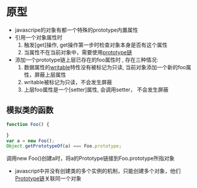 # 原型

- javascripe的对象有都一个特殊的prototype内置属性
- 引用一个对象属性时
  1. 触发[get]操作, get操作第一步时检查对象本身是否有这个属性
  2.  当属性不在当前对象中，需要使用[prototype链](javascript_原型链.md)
- 添加一个prototype链上层已存在的foo属性时 , 存在三种情况: 
  1. 数据属性的[writable](javascript_Property.md)特性没有被标记为只读, 当前对象添加一个新的foo属性，屏蔽上层属性
  2. writable被标记为只读，不会发生屏蔽
  3. 上层foo属性是一个[setter]属性, 会调用setter， 不会发生屏蔽

## 模拟类的函数

```javascript
function Foo() {

}
var a = new Foo();
Object.getPrototypeOf(a) === Foo.prototype;
```

调用new Foo()创建a时，将a的Prototype链接到Foo.prototype所指对象

- javascript中并没有创建类的多个实例的机制，只能创建多个对象，他们[Prototype链](javascript_原型链.md)关联同一个对象